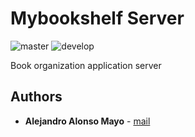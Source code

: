 # Mybookshelf Server
![master](https://github.com/AlejandroAM91/mybookshelf-server/workflows/master/badge.svg)
![develop](https://github.com/AlejandroAM91/mybookshelf-server/workflows/develop/badge.svg)

Book organization application server

## Authors
 * **Alejandro Alonso Mayo** - [mail](mailto:alejandroalonsomayo@gmail.com)
